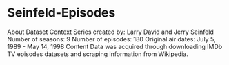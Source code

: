 # Seinfeld-Episodes
About Dataset Context Series created by: Larry David and Jerry Seinfeld Number of seasons: 9 Number of episodes: 180 Original air dates: July 5, 1989 - May 14, 1998  Content Data was acquired through downloading IMDb TV episodes datasets and scraping information from Wikipedia.
